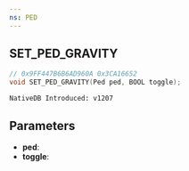 ```yaml
---
ns: PED
---
```

## SET_PED_GRAVITY

```c
// 0x9FF447B6B6AD960A 0x3CA16652
void SET_PED_GRAVITY(Ped ped, BOOL toggle);
```

```
NativeDB Introduced: v1207
```

## Parameters
* **ped**:
* **toggle**:
